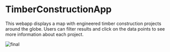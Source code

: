 # TimberConstructionApp

This webapp displays a map with engineered timber construction projects around the globe. Users can filter results and click on the data points to see more information about each project.


![final](https://github.com/user-attachments/assets/22edd779-39ec-4ba6-b2bc-ce3060055c38)

